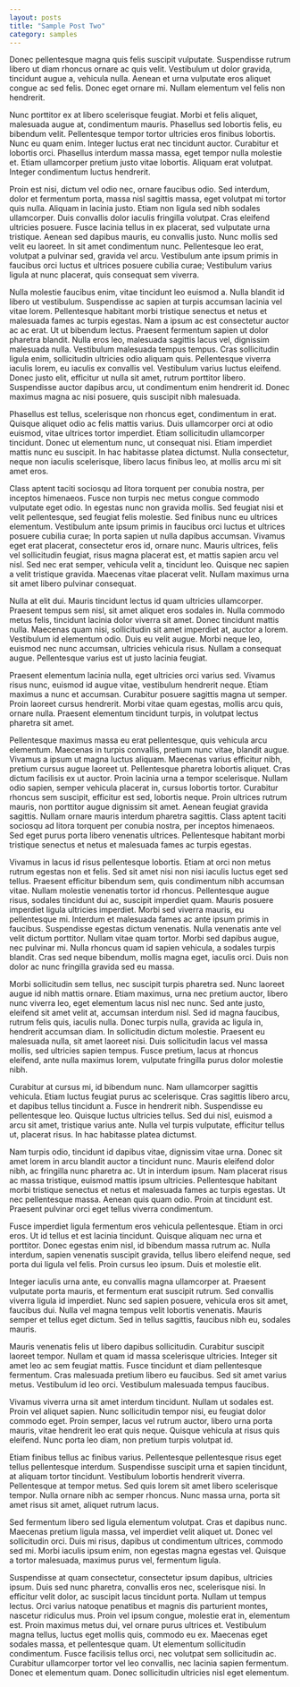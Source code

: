 ```yaml
---
layout: posts
title: "Sample Post Two"
category: samples
---
```

Donec pellentesque magna quis felis suscipit vulputate. Suspendisse rutrum libero ut diam rhoncus ornare ac quis velit. Vestibulum ut dolor gravida, tincidunt augue a, vehicula nulla. Aenean et urna vulputate eros aliquet congue ac sed felis. Donec eget ornare mi. Nullam elementum vel felis non hendrerit.

Nunc porttitor ex at libero scelerisque feugiat. Morbi et felis aliquet, malesuada augue at, condimentum mauris. Phasellus sed lobortis felis, eu bibendum velit. Pellentesque tempor tortor ultricies eros finibus lobortis. Nunc eu quam enim. Integer luctus erat nec tincidunt auctor. Curabitur et lobortis orci. Phasellus interdum massa massa, eget tempor nulla molestie et. Etiam ullamcorper pretium justo vitae lobortis. Aliquam erat volutpat. Integer condimentum luctus hendrerit.

Proin est nisi, dictum vel odio nec, ornare faucibus odio. Sed interdum, dolor et fermentum porta, massa nisl sagittis massa, eget volutpat mi tortor quis nulla. Aliquam in lacinia justo. Etiam non ligula sed nibh sodales ullamcorper. Duis convallis dolor iaculis fringilla volutpat. Cras eleifend ultricies posuere. Fusce lacinia tellus in ex placerat, sed vulputate urna tristique. Aenean sed dapibus mauris, eu convallis justo. Nunc mollis sed velit eu laoreet. In sit amet condimentum nunc. Pellentesque leo erat, volutpat a pulvinar sed, gravida vel arcu. Vestibulum ante ipsum primis in faucibus orci luctus et ultrices posuere cubilia curae; Vestibulum varius ligula at nunc placerat, quis consequat sem viverra.

Nulla molestie faucibus enim, vitae tincidunt leo euismod a. Nulla blandit id libero ut vestibulum. Suspendisse ac sapien at turpis accumsan lacinia vel vitae lorem. Pellentesque habitant morbi tristique senectus et netus et malesuada fames ac turpis egestas. Nam a ipsum ac est consectetur auctor ac ac erat. Ut ut bibendum lectus. Praesent fermentum sapien ut dolor pharetra blandit. Nulla eros leo, malesuada sagittis lacus vel, dignissim malesuada nulla. Vestibulum malesuada tempus tempus. Cras sollicitudin ligula enim, sollicitudin ultricies odio aliquam quis. Pellentesque viverra iaculis lorem, eu iaculis ex convallis vel. Vestibulum varius luctus eleifend. Donec justo elit, efficitur ut nulla sit amet, rutrum porttitor libero. Suspendisse auctor dapibus arcu, ut condimentum enim hendrerit id. Donec maximus magna ac nisi posuere, quis suscipit nibh malesuada.

Phasellus est tellus, scelerisque non rhoncus eget, condimentum in erat. Quisque aliquet odio ac felis mattis varius. Duis ullamcorper orci at odio euismod, vitae ultrices tortor imperdiet. Etiam sollicitudin ullamcorper tincidunt. Donec ut elementum nunc, ut consequat nisi. Etiam imperdiet mattis nunc eu suscipit. In hac habitasse platea dictumst. Nulla consectetur, neque non iaculis scelerisque, libero lacus finibus leo, at mollis arcu mi sit amet eros.

Class aptent taciti sociosqu ad litora torquent per conubia nostra, per inceptos himenaeos. Fusce non turpis nec metus congue commodo vulputate eget odio. In egestas nunc non gravida mollis. Sed feugiat nisi et velit pellentesque, sed feugiat felis molestie. Sed finibus nunc eu ultrices elementum. Vestibulum ante ipsum primis in faucibus orci luctus et ultrices posuere cubilia curae; In porta sapien ut nulla dapibus accumsan. Vivamus eget erat placerat, consectetur eros id, ornare nunc. Mauris ultrices, felis vel sollicitudin feugiat, risus magna placerat est, et mattis sapien arcu vel nisl. Sed nec erat semper, vehicula velit a, tincidunt leo. Quisque nec sapien a velit tristique gravida. Maecenas vitae placerat velit. Nullam maximus urna sit amet libero pulvinar consequat.

Nulla at elit dui. Mauris tincidunt lectus id quam ultricies ullamcorper. Praesent tempus sem nisl, sit amet aliquet eros sodales in. Nulla commodo metus felis, tincidunt lacinia dolor viverra sit amet. Donec tincidunt mattis nulla. Maecenas quam nisi, sollicitudin sit amet imperdiet at, auctor a lorem. Vestibulum id elementum odio. Duis eu velit augue. Morbi neque leo, euismod nec nunc accumsan, ultricies vehicula risus. Nullam a consequat augue. Pellentesque varius est ut justo lacinia feugiat.

Praesent elementum lacinia nulla, eget ultricies orci varius sed. Vivamus risus nunc, euismod id augue vitae, vestibulum hendrerit neque. Etiam maximus a nunc et accumsan. Curabitur posuere sagittis magna ut semper. Proin laoreet cursus hendrerit. Morbi vitae quam egestas, mollis arcu quis, ornare nulla. Praesent elementum tincidunt turpis, in volutpat lectus pharetra sit amet.

Pellentesque maximus massa eu erat pellentesque, quis vehicula arcu elementum. Maecenas in turpis convallis, pretium nunc vitae, blandit augue. Vivamus a ipsum ut magna luctus aliquam. Maecenas varius efficitur nibh, pretium cursus augue laoreet ut. Pellentesque pharetra lobortis aliquet. Cras dictum facilisis ex ut auctor. Proin lacinia urna a tempor scelerisque. Nullam odio sapien, semper vehicula placerat in, cursus lobortis tortor. Curabitur rhoncus sem suscipit, efficitur est sed, lobortis neque. Proin ultrices rutrum mauris, non porttitor augue dignissim sit amet. Aenean feugiat gravida sagittis. Nullam ornare mauris interdum pharetra sagittis. Class aptent taciti sociosqu ad litora torquent per conubia nostra, per inceptos himenaeos. Sed eget purus porta libero venenatis ultrices. Pellentesque habitant morbi tristique senectus et netus et malesuada fames ac turpis egestas.

Vivamus in lacus id risus pellentesque lobortis. Etiam at orci non metus rutrum egestas non et felis. Sed sit amet nisi non nisi iaculis luctus eget sed tellus. Praesent efficitur bibendum sem, quis condimentum nibh accumsan vitae. Nullam molestie venenatis tortor id rhoncus. Pellentesque augue risus, sodales tincidunt dui ac, suscipit imperdiet quam. Mauris posuere imperdiet ligula ultricies imperdiet. Morbi sed viverra mauris, eu pellentesque mi. Interdum et malesuada fames ac ante ipsum primis in faucibus. Suspendisse egestas dictum venenatis. Nulla venenatis ante vel velit dictum porttitor. Nullam vitae quam tortor. Morbi sed dapibus augue, nec pulvinar mi. Nulla rhoncus quam id sapien vehicula, a sodales turpis blandit. Cras sed neque bibendum, mollis magna eget, iaculis orci. Duis non dolor ac nunc fringilla gravida sed eu massa.

Morbi sollicitudin sem tellus, nec suscipit turpis pharetra sed. Nunc laoreet augue id nibh mattis ornare. Etiam maximus, urna nec pretium auctor, libero nunc viverra leo, eget elementum lacus nisl nec nunc. Sed ante justo, eleifend sit amet velit at, accumsan interdum nisl. Sed id magna faucibus, rutrum felis quis, iaculis nulla. Donec turpis nulla, gravida ac ligula in, hendrerit accumsan diam. In sollicitudin dictum molestie. Praesent eu malesuada nulla, sit amet laoreet nisi. Duis sollicitudin lacus vel massa mollis, sed ultricies sapien tempus. Fusce pretium, lacus at rhoncus eleifend, ante nulla maximus lorem, vulputate fringilla purus dolor molestie nibh.

Curabitur at cursus mi, id bibendum nunc. Nam ullamcorper sagittis vehicula. Etiam luctus feugiat purus ac scelerisque. Cras sagittis libero arcu, et dapibus tellus tincidunt a. Fusce in hendrerit nibh. Suspendisse eu pellentesque leo. Quisque luctus ultricies tellus. Sed dui nisl, euismod a arcu sit amet, tristique varius ante. Nulla vel turpis vulputate, efficitur tellus ut, placerat risus. In hac habitasse platea dictumst.

Nam turpis odio, tincidunt id dapibus vitae, dignissim vitae urna. Donec sit amet lorem in arcu blandit auctor a tincidunt nunc. Mauris eleifend dolor nibh, ac fringilla nunc pharetra ac. Ut in interdum ipsum. Nam placerat risus ac massa tristique, euismod mattis ipsum ultricies. Pellentesque habitant morbi tristique senectus et netus et malesuada fames ac turpis egestas. Ut nec pellentesque massa. Aenean quis quam odio. Proin at tincidunt est. Praesent pulvinar orci eget tellus viverra condimentum.

Fusce imperdiet ligula fermentum eros vehicula pellentesque. Etiam in orci eros. Ut id tellus et est lacinia tincidunt. Quisque aliquam nec urna et porttitor. Donec egestas enim nisl, id bibendum massa rutrum ac. Nulla interdum, sapien venenatis suscipit gravida, tellus libero eleifend neque, sed porta dui ligula vel felis. Proin cursus leo ipsum. Duis et molestie elit.

Integer iaculis urna ante, eu convallis magna ullamcorper at. Praesent vulputate porta mauris, et fermentum erat suscipit rutrum. Sed convallis viverra ligula id imperdiet. Nunc sed sapien posuere, vehicula eros sit amet, faucibus dui. Nulla vel magna tempus velit lobortis venenatis. Mauris semper et tellus eget dictum. Sed in tellus sagittis, faucibus nibh eu, sodales mauris.

Mauris venenatis felis ut libero dapibus sollicitudin. Curabitur suscipit laoreet tempor. Nullam et quam id massa scelerisque ultricies. Integer sit amet leo ac sem feugiat mattis. Fusce tincidunt et diam pellentesque fermentum. Cras malesuada pretium libero eu faucibus. Sed sit amet varius metus. Vestibulum id leo orci. Vestibulum malesuada tempus faucibus.

Vivamus viverra urna sit amet interdum tincidunt. Nullam ut sodales est. Proin vel aliquet sapien. Nunc sollicitudin tempor nisi, eu feugiat dolor commodo eget. Proin semper, lacus vel rutrum auctor, libero urna porta mauris, vitae hendrerit leo erat quis neque. Quisque vehicula at risus quis eleifend. Nunc porta leo diam, non pretium turpis volutpat id.

Etiam finibus tellus ac finibus varius. Pellentesque pellentesque risus eget tellus pellentesque interdum. Suspendisse suscipit urna et sapien tincidunt, at aliquam tortor tincidunt. Vestibulum lobortis hendrerit viverra. Pellentesque at tempor metus. Sed quis lorem sit amet libero scelerisque tempor. Nulla ornare nibh ac semper rhoncus. Nunc massa urna, porta sit amet risus sit amet, aliquet rutrum lacus.

Sed fermentum libero sed ligula elementum volutpat. Cras et dapibus nunc. Maecenas pretium ligula massa, vel imperdiet velit aliquet ut. Donec vel sollicitudin orci. Duis mi risus, dapibus ut condimentum ultrices, commodo sed mi. Morbi iaculis ipsum enim, non egestas magna egestas vel. Quisque a tortor malesuada, maximus purus vel, fermentum ligula.

Suspendisse at quam consectetur, consectetur ipsum dapibus, ultricies ipsum. Duis sed nunc pharetra, convallis eros nec, scelerisque nisi. In efficitur velit dolor, ac suscipit lacus tincidunt porta. Nullam ut tempus lectus. Orci varius natoque penatibus et magnis dis parturient montes, nascetur ridiculus mus. Proin vel ipsum congue, molestie erat in, elementum est. Proin maximus metus dui, vel ornare purus ultrices et. Vestibulum magna tellus, luctus eget mollis quis, commodo eu ex. Maecenas eget sodales massa, et pellentesque quam. Ut elementum sollicitudin condimentum. Fusce facilisis tellus orci, nec volutpat sem sollicitudin ac. Curabitur ullamcorper tortor vel leo convallis, nec lacinia sapien fermentum. Donec et elementum quam. Donec sollicitudin ultricies nisl eget elementum.